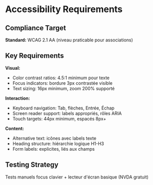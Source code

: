 # Accessibility Requirements

## Compliance Target
**Standard:** WCAG 2.1 AA (niveau praticable pour associations)

## Key Requirements

**Visual:**
- Color contrast ratios: 4.5:1 minimum pour texte
- Focus indicators: bordure 3px contrastée visible
- Text sizing: 16px minimum, zoom 200% supporté

**Interaction:**
- Keyboard navigation: Tab, flèches, Entrée, Échap
- Screen reader support: labels appropriés, rôles ARIA
- Touch targets: 44px minimum, espacés 8px+

**Content:**
- Alternative text: icônes avec labels texte
- Heading structure: hiérarchie logique H1-H3
- Form labels: explicites, liés aux champs

## Testing Strategy
Tests manuels focus clavier + lecteur d'écran basique (NVDA gratuit)
